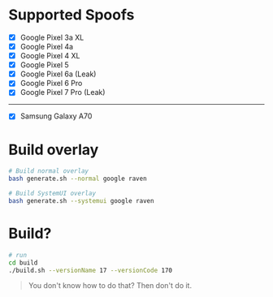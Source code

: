 # Supported Spoofs

- [x] Google Pixel 3a XL
- [x] Google Pixel 4a
- [x] Google Pixel 4 XL
- [x] Google Pixel 5
- [x] Google Pixel 6a (Leak)
- [x] Google Pixel 6 Pro
- [x] Google Pixel 7 Pro (Leak)

---

- [x] Samsung Galaxy A70

# Build overlay

```bash
# Build normal overlay
bash generate.sh --normal google raven

# Build SystemUI overlay
bash generate.sh --systemui google raven
```

# Build?

```bash
# run
cd build
./build.sh --versionName 17 --versionCode 170
```

> You don't know how to do that? Then don't do it.
